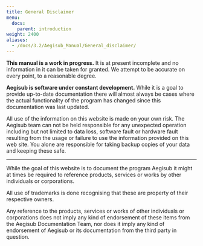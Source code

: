 ```yaml
---
title: General Disclaimer
menu:
  docs:
    parent: introduction
weight: 2400
aliases:
  - /docs/3.2/Aegisub_Manual/General_disclaimer/
---
```


**This manual is a work in progress.** It is at present incomplete and no information in it can be taken for granted. We attempt to be accurate on every point, to a reasonable degree.

**Aegisub is software under constant development.** While it is a goal to provide up-to-date documentation there will almost always be cases where the actual functionality of the program has changed since this documentation was last updated.

All use of the information on this website is made on your own risk. The Aegisub team can not be held responsible for any unexpected operation including but not limited to data loss, software fault or hardware fault resulting from the usage or failure to use the information provided on this web site. You alone are responsible for taking backup copies of your data and keeping these safe.

______________________________________________________________________

While the goal of this website is to document the program Aegisub it might at times be required to reference products, services or works by other individuals or corporations.

All use of trademarks is done recognising that these are property of their respective owners.

Any reference to the products, services or works of other individuals or corporations does not imply any kind of endorsement of these items from the Aegisub Documentation Team, nor does it imply any kind of endorsement of Aegisub or its documentation from the third party in question.

